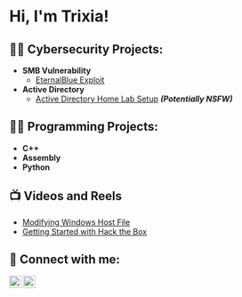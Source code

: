 <h1>Hi, I'm Trixia! </h1>

<h2>👨‍💻 Cybersecurity Projects:</h2>

- <b>SMB Vulnerability </b>
  - [EternalBlue Exploit](https://github.com/trixiahorner/EternalBlueExploit)
- <b>Active Directory</b>
  - [Active Directory Home Lab Setup](https://github.com/joshmadakor1/4chan-Image-Analysis-Middleware-C964) <b><i>(Potentially NSFW)</b></i>

<h2>👨‍💻 Programming Projects:</h2>

- <b>C++ </b>
- <b>Assembly </b>
- <b>Python </b>


<h2>📺 Videos and Reels</h2>

- [Modifying Windows Host File](https://www.instagram.com/reel/CkLbq1PgV37/?utm_source=ig_web_copy_link&igsh=MzRlODBiNWFlZA==)
- [Getting Started with Hack the Box](https://www.instagram.com/reel/Cjbx9FlgIPD/?utm_source=ig_web_copy_link&igsh=MzRlODBiNWFlZA==)


<h2> 🤳 Connect with me:</h2>

[<img align="left" alt="trixiahorner | LinkedIn" width="22px" src="https://cdn.jsdelivr.net/npm/simple-icons@v3/icons/linkedin.svg" />][linkedin]
[<img align="left" alt="trixiahorner | Instagram" width="22px" src="https://cdn.jsdelivr.net/npm/simple-icons@v3/icons/instagram.svg" />][instagram]

[instagram]: https://www.instagram.com/cyber_trixx/
[linkedin]: https://www.linkedin.com/in/trixiahorner/

<!--
**joshmadakor1/joshmadakor1** is a ✨ _special_ ✨ repository because its `README.md` (this file) appears on your GitHub profile.

Here are some ideas to get you started:

- 🔭 I’m currently working on ...
- 🌱 I’m currently learning ...
- 👯 I’m looking to collaborate on ...
- 🤔 I’m looking for help with ...
- 💬 Ask me about ...
- 📫 How to reach me: ...
- 😄 Pronouns: ...
- ⚡ Fun fact: ...
-->
